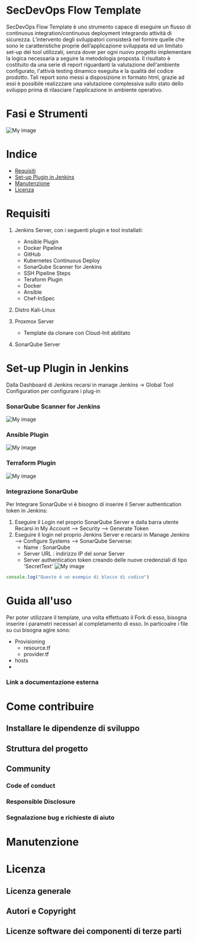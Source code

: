 SecDevOps Flow Template
=======================

SecDevOps Flow Template è uno strumento capace di eseguire un flusso di continuous integration/continuous deployment integrando attività di sicurezza. L’intervento degli sviluppatori consisterà nel fornire quelle che sono le caratteristiche proprie dell’applicazione sviluppata ed un limitato set-up dei tool utilizzati, senza dover per ogni nuovo progetto implementare la logica necessaria a seguire la metodologia proposta.
Il risultato è costituito da una serie di report riguardanti la valutazione dell'ambiente configurato, l'attivià testing dinamico eseguita e la qualità del codice prodotto. Tali report sono messi a disposizione in formato html, grazie ad essi è possibile realizzzare una valutazione complessiva sullo stato dello sviluppo prima di rilasciare l'applicazione in ambiente operativo.


# Fasi e Strumenti

![My image](https://i.ibb.co/qkGN3cC/Immagine2.png)

# Indice

- [Requisiti](#Requisiti)
- [Set-up Plugin in Jenkins](#set-up-plugin-in-jenkins)
- [Manutenzione](#manutenzione)
- [Licenza](#licenza)

# Requisiti
  1) Jenkins Server, con i seguenti plugin e tool installati:
      - Ansible Plugin
      - Docker Pipeline
      - GitHub
      - Kubernetes Continuous Deploy
      - SonarQube Scanner for Jenkins
      - SSH Pipeline Steps
      - Teraform Plugin
      - Docker
      - Ansible
      - Chef-InSpec
   
  2) Distro Kali-Linux

  3) Proxmox Server
      - Template da clonare con Cloud-Init abilitato
  
  4) SonarQube Server
  
  
# Set-up Plugin in Jenkins
Dalla Dashboard di Jenkins recarsi in manage Jenkins -> Global Tool Configuration per configurare i plug-in

###  SonarQube Scanner for Jenkins
![My image](https://i.ibb.co/rccGv0G/sonarqube-plugin.png)

###  Ansible Plugin
![My image](https://i.ibb.co/k110fDL/ansible-plugin.png)


###  Terraform Plugin
![My image](https://i.ibb.co/S3zQqY2/terraform-plugin.png)

### Integrazione SonarQube
Per Integrare SonarQube vi è bisogno di inserire il Server authentication token in Jenkins:
  1. Eseguire il Login nel proprio SonarQube Server e dalla barra utente Recarsi in My Account –> Security –> Generate Token
  2. Eseguire il login nel proprio Jenkins Server e recarsi in Manage Jenkins –> Configure Systems –> SonarQube Serverse:
      - Name : SonarQube
      - Server URL : indirizzo IP del sonar Server
      - Server authentication token creando delle nuove credenziali di tipo 'SecretText'
![My image](https://i.ibb.co/tLFKL41/sonarqube-token.png)


```js
console.log("Questo è un esempio di blocco di codice")
```

# Guida all'uso
Per poter utilizzare il template, una volta effettuato il Fork di esso, bisogna inserire i parametri necessari al completamento di esso.
In particoalre i file su cui bisogna agire sono:
  - Provisioning
      - resource.tf
      - provider.tf
  - hosts
  - 
### Link a documentazione esterna 

# Come contribuire

## Installare le dipendenze di sviluppo

## Struttura del progetto

## Community

### Code of conduct

### Responsible Disclosure

### Segnalazione bug e richieste di aiuto

# Manutenzione 

# Licenza 

## Licenza generale 

## Autori e Copyright

## Licenze software dei componenti di terze parti
